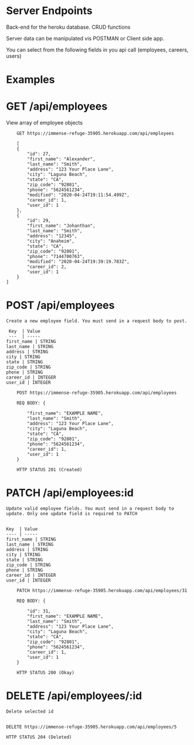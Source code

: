 # Server Endpoints

Back-end for the heroku database. CRUD functions

Server data can be manipulated vis POSTMAN or Client side app.

You can select from the following fields in you api call
(employees, careers, users)

# Examples

# GET /api/employees

View array of employee objects

``` 
    GET https://immense-refuge-35905.herokuapp.com/api/employees
    
    [
    {
        "id": 27,
        "first_name": "Alexander",
        "last_name": "Smith",
        "address": "123 Your Place Lane",
        "city": "Laguna Beach",
        "state": "CA",
        "zip_code": "92801",
        "phone": "5624561234",
        "modified": "2020-04-24T19:11:54.499Z",
        "career_id": 1,
        "user_id": 1
    },
    {
        "id": 29,
        "first_name": "Johanthan",
        "last_name": "Smith",
        "address": "12345",
        "city": "Anaheim",
        "state": "CA",
        "zip_code": "92801",
        "phone": "7144700763",
        "modified": "2020-04-24T19:39:19.783Z",
        "career_id": 2,
        "user_id": 1
    }
]

```
# POST /api/employees

    Create a new employee field. You must send in a request body to post.

     Key  | Value
     ---  | ----- 
    first_name | STRING
    last_name | STRING
    address | STRING
    city | STRING
    state | STRING
    zip_code | STRING
    phone | STRING
    career_id | INTEGER
    user_id | INTEGER

```
    POST https://immense-refuge-35905.herokuapp.com/api/employees

    REQ BODY: {
       
        "first_name": "EXAMPLE NAME",
        "last_name": "Smith",
        "address": "123 Your Place Lane",
        "city": "Laguna Beach",
        "state": "CA",
        "zip_code": "92801",
        "phone": "5624561234",
        "career_id": 1,
        "user_id": 1
    }

    HTTP STATUS 201 (Created)

```

# PATCH /api/employees:id

    Update valid employee fields. You must send in a request body to update. Only one update field is required to PATCH


    Key  | Value
    ---- | ----- 
    first_name | STRING
    last_name | STRING
    address | STRING
    city | STRING
    state | STRING
    zip_code | STRING
    phone | STRING
    career_id | INTEGER
    user_id | INTEGER

    

```
    PATCH https://immense-refuge-35905.herokuapp.com/api/employees/31

    REQ BODY: {
       
        "id": 31,
        "first_name": "EXAMPLE NAME",
        "last_name": "Smith",
        "address": "123 Your Place Lane",
        "city": "Laguna Beach",
        "state": "CA",
        "zip_code": "92801",
        "phone": "5624561234",
        "career_id": 1,
        "user_id": 1
    }

    HTTP STATUS 200 (Okay)

```
# DELETE /api/employees/:id

    Delete selected id

    
    DELETE https://immense-refuge-35905.herokuapp.com/api/employees/5

    HTTP STATUS 204 (Deleted)

    
